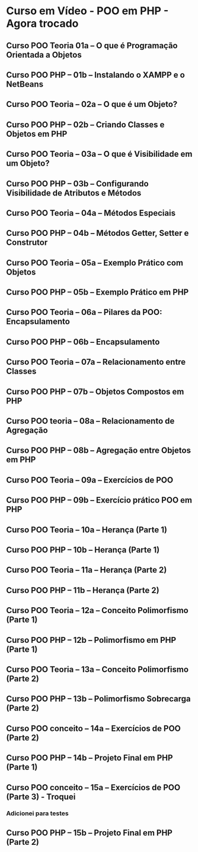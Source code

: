 # Curso em Vídeo - POO em PHP - Agora trocado

## Curso POO Teoria 01a – O que é Programação Orientada a Objetos   

## Curso POO PHP – 01b – Instalando o XAMPP e o NetBeans    

## Curso POO Teoria – 02a – O que é um Objeto?  

## Curso POO PHP – 02b – Criando Classes e Objetos em PHP   

## Curso POO Teoria – 03a – O que é Visibilidade em um Objeto?  

## Curso POO PHP – 03b – Configurando Visibilidade de Atributos e Métodos   

## Curso POO Teoria – 04a – Métodos Especiais   

## Curso POO PHP – 04b – Métodos Getter, Setter e Construtor    

## Curso POO Teoria – 05a – Exemplo Prático com Objetos     

## Curso POO PHP – 05b – Exemplo Prático em PHP     

## Curso POO Teoria – 06a – Pilares da POO: Encapsulamento  

## Curso POO PHP – 06b – Encapsulamento     

## Curso POO Teoria – 07a – Relacionamento entre Classes    

## Curso POO PHP – 07b – Objetos Compostos em PHP   

## Curso POO teoria – 08a – Relacionamento de Agregação     

## Curso POO PHP – 08b – Agregação entre Objetos em PHP     

## Curso POO Teoria – 09a – Exercícios de POO   

## Curso POO PHP – 09b – Exercício prático POO em PHP   

## Curso POO Teoria – 10a – Herança (Parte 1)   

## Curso POO PHP – 10b – Herança (Parte 1)  

## Curso POO Teoria – 11a – Herança (Parte 2)   

## Curso POO PHP – 11b – Herança (Parte 2)  

## Curso POO Teoria – 12a – Conceito Polimorfismo (Parte 1)     

## Curso POO PHP – 12b – Polimorfismo em PHP (Parte 1)  

## Curso POO Teoria – 13a – Conceito Polimorfismo (Parte 2)     

## Curso POO PHP – 13b – Polimorfismo Sobrecarga (Parte 2)  

## Curso POO conceito – 14a – Exercícios de POO (Parte 2)   

## Curso POO PHP – 14b – Projeto Final em PHP (Parte 1)     

## Curso POO conceito – 15a – Exercícios de POO (Parte 3)   - Troquei

### Adicionei para testes

## Curso POO PHP – 15b – Projeto Final em PHP (Parte 2)
